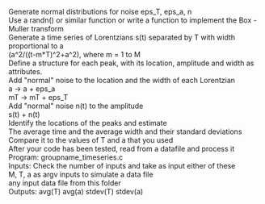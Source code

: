 Generate normal distributions for noise eps_T, eps_a, n  
Use a randn() or similar function or write a function to implement the Box - Muller transform   
Generate a time series of Lorentzians  s(t) separated by T with width proportional to a  
 (a^2/((t-m*T)^2+a^2), where m = 1 to M  
Define a structure for each peak, with its location, amplitude and width as attributes.  
Add "normal" noise to the location and the width of each Lorentzian  
a -> a + eps_a  
mT -> mT + eps_T  
Add "normal" noise n(t) to the amplitude   
s(t) + n(t)  
Identify the locations of the peaks and estimate  
The average time <T> and the average width <a> and their standard deviations  
Compare it to the values of T and a that you used  
After your code has been tested, read from a datafile and process it  
Program: groupname_timeseries.c  
Inputs:  Check the number of inputs and take as input  either of these  
M, T, a  as argv inputs to simulate a data file  
any input data file  from this folder  
Outputs: avg(T) avg(a) stdev(T) stdev(a)  
